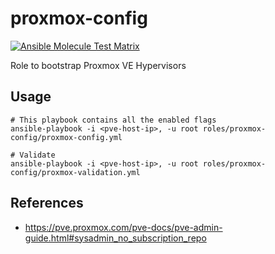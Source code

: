 # proxmox-config

[![Ansible Molecule Test Matrix](https://github.com/nfaction/proxmox-config/actions/workflows/molecule.yml/badge.svg)](https://github.com/nfaction/proxmox-config/actions/workflows/molecule.yml)

Role to bootstrap Proxmox VE Hypervisors

## Usage

```shell
# This playbook contains all the enabled flags
ansible-playbook -i <pve-host-ip>, -u root roles/proxmox-config/proxmox-config.yml

# Validate
ansible-playbook -i <pve-host-ip>, -u root roles/proxmox-config/proxmox-validation.yml 
```

## References

* https://pve.proxmox.com/pve-docs/pve-admin-guide.html#sysadmin_no_subscription_repo
